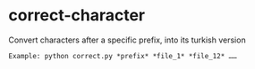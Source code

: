 # correct-character
Convert characters after a specific prefix, into its turkish version

```
Example: python correct.py *prefix* *file_1* *file_12* ……
```
